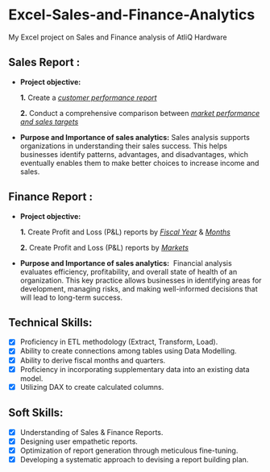 # Excel-Sales-and-Finance-Analytics
My Excel project on Sales and Finance analysis of AtliQ Hardware
## Sales Report :


- **Project objective:** 

    **1.** Create a _[customer performance report](https://github.com/Chandana-vodnala/Excel-Sales-and-Finance-Analytics/blob/main/Customer%20Performance%20Report.pdf)_

    **2.** Conduct a comprehensive comparison between _[market performance and sales targets](https://github.com/Chandana-vodnala/Excel-Sales-and-Finance-Analytics/blob/main/Market%20Performance%20vs%20Target%20Report.pdf)_

- **Purpose and Importance of sales analytics:** Sales analysis supports organizations in understanding their sales success. This helps businesses identify patterns, advantages, and disadvantages, which eventually enables them to make better choices to increase income and sales.


## Finance Report :

- **Project objective:** 

    **1.** Create Profit and Loss (P&L) reports by _[Fiscal Year](https://github.com/Chandana-vodnala/Excel-Sales-and-Finance-Analytics/blob/main/P%26L%20Statement%20by%20Fiscal%20Year.pdf)_ & _[Months](https://github.com/Chandana-vodnala/Excel-Sales-and-Finance-Analytics/blob/main/P%26L%20Statement%20by%20Months.pdf)_ 

   **2.** Create Profit and Loss (P&L) reports by _[Markets](https://github.com/Chandana-vodnala/Excel-Sales-and-Finance-Analytics/blob/main/P%26L%20Statement%20by%20Markets.pdf)_

- **Purpose and Importance of sales analytics:**  Financial analysis evaluates efficiency, profitability, and overall state of health of an organization. This key practice allows businesses in identifying areas for development, managing risks, and making well-informed decisions that will lead to long-term success.


## Technical Skills:
- [x]	Proficiency in ETL methodology (Extract, Transform, Load).
- [x]	Ability to create connections among tables using Data Modelling.
- [x]	Ability to derive fiscal months and quarters.
- [x]	Proficiency in incorporating supplementary data into an existing data model.
- [x]	Utilizing DAX to create calculated columns.

## Soft Skills:
- [x]	Understanding of Sales & Finance Reports.
- [x]	Designing user empathetic reports.
- [x]	Optimization of report generation through meticulous fine-tuning.
- [x]	Developing a systematic approach to devising a report building plan.
